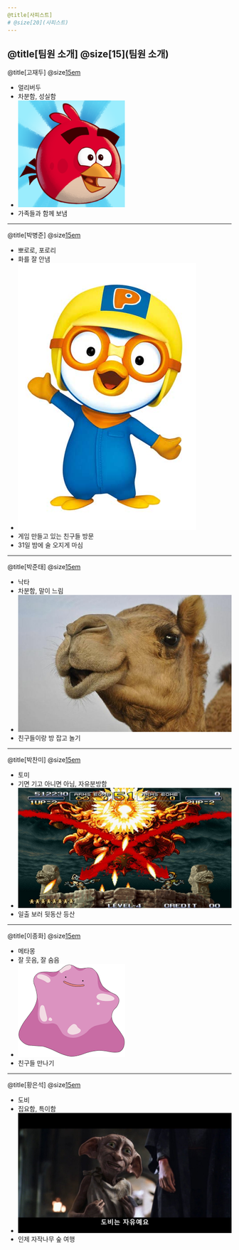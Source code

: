 ```yaml
---
@title[사피스트]
# @size[20](사피스트)
---
```

@title[팀원 소개]
@size[15](팀원 소개)
---
@title[고재두]
@size[15em](고재두)
  * 얼리버두
  * 차분함, 성실함
  * ![SAMBA Deployment](https://raw.githubusercontent.com/crossmarien/public/master/assets/img/1.png)
  * 가족들과 함께 보냄
---
@title[박병준]
@size[15em](박병준)
  * 뽀로로, 포로리
  * 화를 잘 안냄
  * ![SAMBA Deployment](https://raw.githubusercontent.com/crossmarien/public/master/assets/img/2.jpg)
  * 게임 만들고 있는 친구들 방문 
  * 31일 밤에 술 오지게 마심
---
@title[박준태]
@size[15em](박준태)
  * 낙타
  * 차분함, 말이 느림
  * ![SAMBA Deployment](https://raw.githubusercontent.com/crossmarien/public/master/assets/img/3.jpg)
  * 친구들이랑 방 잡고 놀기

---
@title[박찬미]
@size[15em](박찬미)
  * 토미
  * 기면 기고 아니면 아님, 자유분방함
  * ![SAMBA Deployment](https://raw.githubusercontent.com/crossmarien/public/master/assets/img/4.jpg)
  * 일출 보러 뒷동산 등산
  
---
@title[이종화]
@size[15em](이종화)
  * 메타몽
  * 잘 웃음, 잘 숨음
  * ![SAMBA Deployment](https://raw.githubusercontent.com/crossmarien/public/master/assets/img/5.png)
  * 친구들 만나기
  
---
@title[황은석]
@size[15em](황은석)
  * 도비
  * 집요함, 특이함
  * ![SAMBA Deployment](https://raw.githubusercontent.com/crossmarien/public/master/assets/img/6.jpg)
  * 인제 자작나무 숲 여행
